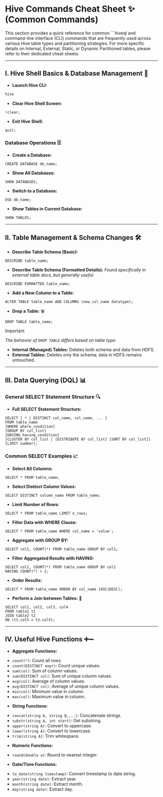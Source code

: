 # Hive Commands Cheat Sheet ✨ (Common Commands)

This section provides a quick reference for common ```hiveql and command-line interface (CLI) commands that are frequently used across various Hive table types and partitioning strategies. For more specific details on Internal, External, Static, or Dynamic Partitioned tables, please refer to their dedicated cheat sheets.

---

## I. Hive Shell Basics & Database Management 🚀

-   **Launch Hive CLI:**
```bash
hive
```
-   **Clear Hive Shell Screen:**
```hiveql
!clear;
```
-   **Exit Hive Shell:**
```hiveql
quit;
```

### Database Operations 🗄️

-   **Create a Database:**
```hiveql
CREATE DATABASE db_name;
```
-   **Show All Databases:**
```hiveql
SHOW DATABASES;
```
-   **Switch to a Database:**
```hiveql
USE db_name;
```
-   **Show Tables in Current Database:**
```hiveql
SHOW TABLES;
```

---

## II. Table Management & Schema Changes 🛠️

-   **Describe Table Schema (Basic):**
```hiveql
DESCRIBE table_name;
```
-   **Describe Table Schema (Formatted Details):**
*Found specifically in external table docs, but generally useful.*
```hiveql
DESCRIBE FORMATTED table_name;
```
-   **Add a New Column to a Table:**
```hiveql
ALTER TABLE table_name ADD COLUMNS (new_col_name datatype);
```
-   **Drop a Table:** 🗑️
```hiveql
DROP TABLE table_name;
```
> [!IMPORTANT]
> *The behavior of `DROP TABLE` differs based on table type:*
> * **Internal (Managed) Tables:** Deletes both schema and data from HDFS.
> * **External Tables:** Deletes only the schema; data in HDFS remains untouched.

---

## III. Data Querying (DQL) 📊

### General SELECT Statement Structure 🔍

-   **Full SELECT Statement Structure:**
```hiveql
SELECT [ * | DISTINCT col_name, col_name, ... ]
FROM table_name
[WHERE where_condition]
[GROUP BY col_list]
[HAVING having_condition]
[CLUSTER BY col_list | [DISTRIBUTE BY col_list] [SORT BY col_list]]
[LIMIT number];
```

### Common SELECT Examples 📈

-   **Select All Columns:**
```hiveql
SELECT * FROM table_name;
```
-   **Select Distinct Column Values:**
```hiveql
SELECT DISTINCT column_name FROM table_name;
```
-   **Limit Number of Rows:**
```hiveql
SELECT * FROM table_name LIMIT n_rows;
```
-   **Filter Data with WHERE Clause:**
```hiveql
SELECT * FROM table_name WHERE col_name = 'value';
```
-   **Aggregate with GROUP BY:**
```hiveql
SELECT col1, COUNT(*) FROM table_name GROUP BY col1;
```
-   **Filter Aggregated Results with HAVING:**
```hiveql
SELECT col1, COUNT(*) FROM table_name GROUP BY col1
HAVING COUNT(*) > 2;
```
-   **Order Results:**
```hiveql
SELECT * FROM table_name ORDER BY col_name [ASC|DESC];
```
-   **Perform a Join between Tables:** 🤝
```hiveql
SELECT col1, col2, col3, col4
FROM table1 t1
JOIN table2 t2
ON (t1.col5 = t2.col5);
```

---

## IV. Useful Hive Functions ➕➖

-   **Aggregate Functions:**
* `count(*)`: Count all rows.
* `count(DISTINCT expr)`: Count unique values.
* `sum(col)`: Sum of column values.
* `sum(DISTINCT col)`: Sum of unique column values.
* `avg(col)`: Average of column values.
* `avg(DISTINCT col)`: Average of unique column values.
* `min(col)`: Minimum value in column.
* `max(col)`: Maximum value in column.

-   **String Functions:**
* `concat(string A, string B,...)`: Concatenate strings.
* `substr(string A, int start)`: Get substring.
* `upper(string A)`: Convert to uppercase.
* `lower(string A)`: Convert to lowercase.
* `trim(string A)`: Trim whitespace.

-   **Numeric Functions:**
* `round(double a)`: Round to nearest integer.

-   **Date/Time Functions:**
* `to_date(string timestamp)`: Convert timestamp to date string.
* `year(string date)`: Extract year.
* `month(string date)`: Extract month.
* `day(string date)`: Extract day.
